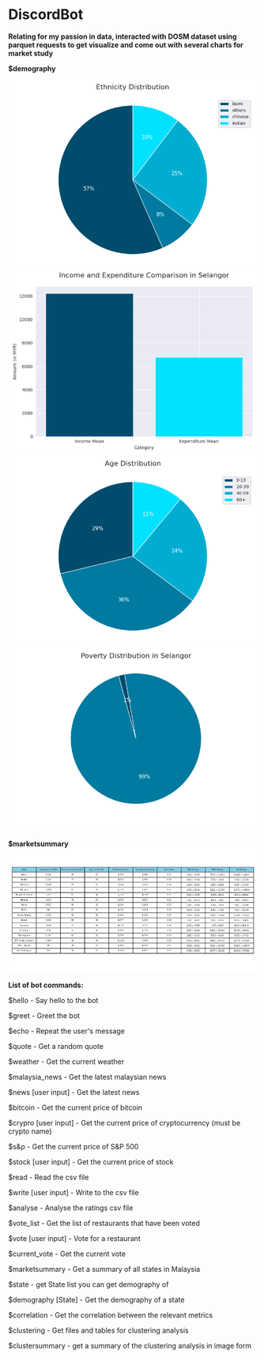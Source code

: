 # DiscordBot

**Relating for my passion in data, interacted with DOSM dataset using parquet requests to get visualize and come out with several charts for market study**

**$demography <State>**

![Ethnicity](/images/ethicity_group.png)
![Income](/images/incomevsexpenditure.png)
![Age Group](/images/age_group.png)
![Poverty](/images/poverty.png)

**$marketsummary**
![Summary](/images/summary.png)

**List of bot commands:**

$hello - Say hello to the bot

$greet - Greet the bot

$echo - Repeat the user's message

$quote - Get a random quote

$weather - Get the current weather

$malaysia_news - Get the latest malaysian news

$news [user input] - Get the latest news

$bitcoin - Get the current price of bitcoin

$crypro [user input] - Get the current price of cryptocurrency (must be crypto name)

$s&p - Get the current price of S&P 500

$stock [user input] - Get the current price of stock

$read - Read the csv file

$write [user input] - Write to the csv file

$analyse - Analyse the ratings csv file

$vote_list - Get the list of restaurants that have been voted

$vote [user input] - Vote for a restaurant

$current_vote - Get the current vote

$marketsummary - Get a summary of all states in Malaysia

$state - get State list you can get demography of

$demography [State] - Get the demography of a state

$correlation - Get the correlation between the relevant metrics

$clustering - Get files and tables for clustering analysis

$clustersummary - get a summary of the clustering analysis in image form





